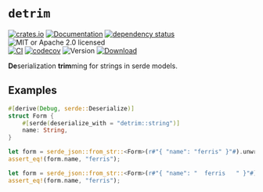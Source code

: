 # `detrim`

<!-- prettier-ignore-start -->

[![crates.io](https://img.shields.io/crates/v/detrim?label=latest)](https://crates.io/crates/detrim)
[![Documentation](https://docs.rs/detrim/badge.svg?version=0.1.4)](https://docs.rs/detrim/0.1.4)
[![dependency status](https://deps.rs/crate/detrim/0.1.4/status.svg)](https://deps.rs/crate/detrim/0.1.4)
![MIT or Apache 2.0 licensed](https://img.shields.io/crates/l/detrim.svg)
<br />
[![CI](https://github.com/x52dev/detrim/actions/workflows/ci.yml/badge.svg)](https://github.com/x52dev/detrim/actions/workflows/ci.yml)
[![codecov](https://codecov.io/gh/x52dev/detrim/branch/main/graph/badge.svg)](https://codecov.io/gh/x52dev/detrim)
![Version](https://img.shields.io/badge/rustc-1.56.1+-ab6000.svg)
[![Download](https://img.shields.io/crates/d/detrim.svg)](https://crates.io/crates/detrim)

<!-- prettier-ignore-end -->

<!-- cargo-rdme start -->

**De**serialization **trim**ming for strings in serde models.

## Examples

```rust
#[derive(Debug, serde::Deserialize)]
struct Form {
    #[serde(deserialize_with = "detrim::string")]
    name: String,
}

let form = serde_json::from_str::<Form>(r#"{ "name": "ferris" }"#).unwrap();
assert_eq!(form.name, "ferris");

let form = serde_json::from_str::<Form>(r#"{ "name": "  ferris   " }"#).unwrap();
assert_eq!(form.name, "ferris");
```

<!-- cargo-rdme end -->
